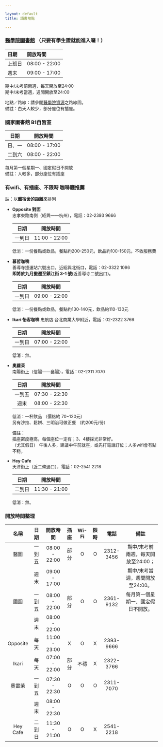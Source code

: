 ```yaml
---

layout: default  
title: 讀書地點

---
```


### [醫學院圖書館](http://ntuml.mc.ntu.edu.tw/Libopen.action)   （只要有學生證就能進入囉！）  

|   日期    |   開放時間     |  
|:---------|:--------------|   
|   上班日  |  08:00 - 22:00  |    
|   週末    |  09:00 - 17:00  |  

期中/末考前兩週，每天開放至24:00  
期中/末考當週，週間開放至24:00  

地點／路線：請參閱[醫學院資源](./pages/06_aroundCampus)之路線圖。  
備註：白天人較少，部分座位有插座。

### 國家圖書館  B1自習室

|   日期    |   開放時間     |  
|:--------:|:-------------:|   
|   日、一  |  08:00 - 17:00  |    
|   二到六  |  08:00 - 22:00  |  

每月第一個星期一、國定假日不開放  
備註：人較多，部分座位有插座  

### 有wifi、有插座、不限時  咖啡廳推薦 
註：以**離宿舍的距離**來排列

- **Opposite 對面**   
 忠孝東路南側（紹興——杭州），電話：02-2393 9666   

  |   日期    |   開放時間     |  
  |:--------:|:-------------:|   
  |   一到日  |  11:00 - 22:00  |    

  低消：一份餐點或飲品，餐點約200-250元，飲品約100-150元，不收服務費

- **慕哲咖啡**  
  善導寺捷運站六號出口，近紹興北街口，電話：02-3322 1096   
  **即將於九月搬遷至鎮江街 3-1 號**(近善導寺二號出口)。

  |   日期    |   開放時間     |  
  |:--------:|:-------------:|   
  |   一到日  |  09:00 - 22:00  |    
  
  低消：一份餐點或飲品，餐點約130-140元，飲品約110-130元  

- **Ikari 怡客咖啡** 忠航店 
  台北商業大學附近，電話：02-2322 3766   

  |   日期    |   開放時間     |  
  |:--------:|:-------------:|   
  |   一到日  |  07:00 - 22:00  |   
   
  低消：無。  

- **奧蘿茉**  
  南陽街上（信陽——襄陽），電話：02-2311 7070  
  
  |   日期    |   開放時間     |  
  |:--------:|:-------------:|   
  |   一到五  |  07:30 - 22:30  |  
  |   週末    |  08:00 - 22:30  |  
 
  低消：一杯飲品  （價格約 70~120元）   
  另有沙拉、鬆餅、三明治可做正餐 （約200元/份）  

  備註：    
  插座密度極高，每個座位一定有；3、4樓採光非常好。  
  （尤其假日） 午後人多，建議中午前就座，或先打電話訂位；人多wifi會有點不穩。

- **Hey Cafe**  
  天津街上（近二條通口），電話：02-2541 2218  
  
  |   日期    |   開放時間     |  
  |:--------:|:-------------:|   
  |   二到日  |  11:30 - 21:00  | 

  低消：無。  


### 開放時間整理

|  名稱  |   日期   |     開放時間     |  插座  |  Wi-Fi  |  限時  |  電話  | 備註  |   
|:-----:|:-------:|:---------------:|:------:|:------:|:-----:|:------:|:-----:|
|  醫圖  |  一到五  |  08:00 - 22:00  |  部分  |  O     |    O   |  2312-3456  |  期中/末考前兩週，每天開放至24:00； |    
|       |   週末   |  09:00 - 17:00  |||||  期中/末考當週，週間開放至24:00。  |  
|  國圖  |  一到五  |  08:00 - 22:00  |  部分  |    O   |    O   |  2361-9132  |  每月第一個星期一、國定假日不開放。  |  
|       |   週末   |  08:00 - 22:00  |  
|  Opposite  |  每天  |  11:00 - 23:00  |  X  |   O   |    X   |  2393-9666  |  
|  Ikari  |  每天  |  07:00 - 22:00  |  部分  |  不穩  |    X   |  2322-3766  |  
|  奧雷茉  |  一到五  | 07:30 - 22:30 |    O    |   O   |   O   |  2311-7070  |  
|    |  週末  |  08:00 - 22:30  |
|  Hey Cafe  |  二到日  |  11:30 - 21:00  |  O  |   O   |   X   |  2541-2218  |  


